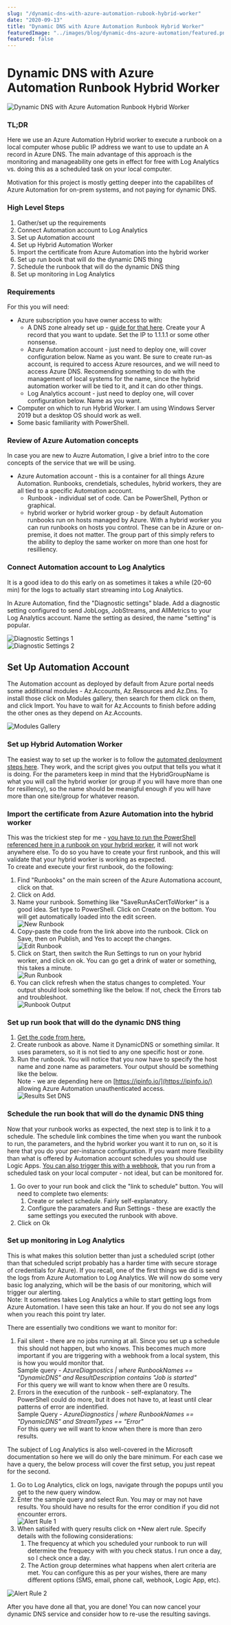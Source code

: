 ```yaml
---
slug: "/dynamic-dns-with-azure-automation-rubook-hybrid-worker"
date: "2020-09-13"
title: "Dynamic DNS with Azure Automation Runbook Hybrid Worker"
featuredImage: "../images/blog/dynamic-dns-azure-automation/featured.png"
featured: false
---
```


# Dynamic DNS with Azure Automation Runbook Hybrid Worker

![Dynamic DNS with Azure Automation Runbook Hybrid Worker](../images/blog/dynamic-dns-azure-automation/featured.png)

### TL;DR

Here we use an Azure Automation Hybrid worker to execute a runbook on a local computer whose public IP address we want to use to update an A record in Azure DNS. The main advantage of this approach is the monitoring and manageability one gets in effect for free with Log Analytics vs. doing this as a scheduled task on your local computer.

Motivation for this project is mostly getting deeper into the capabilites of Azure Automation for on-prem systems, and not paying for dynamic DNS.

### High Level Steps

1. Gather/set up the requirements
2. Connect Automation account to Log Analytics
3. Set up Automation account
4. Set up Hybrid Automation Worker
5. Import the certificate from Azure Automation into the hybrid worker
6. Set up run book that will do the dynamic DNS thing
7. Schedule the runbook that will do the dynamic DNS thing
8. Set up monitoring in Log Analytics

### Requirements

For this you will need:

- Azure subscription you have owner access to with:
  - A DNS zone already set up - [guide for that here](https://docs.microsoft.com/en-us/azure/dns/dns-delegate-domain-azure-dns). Create your A record that you want to update. Set the IP to 1.1.1.1 or some other nonsense.
  - Azure Automation account - just need to deploy one, will cover configuration below. Name as you want. Be sure to create run-as account, is required to access Azure resources, and we will need to access Azure DNS. Recomending something to do with the management of local systems for the name, since the hybrid automation worker will be tied to it, and it can do other things.
  - Log Analytics account - just need to deploy one, will cover configuration below. Name as you want.
- Computer on which to run Hybrid Worker. I am using Windows Server 2019 but a desktop OS should work as well.
- Some basic familiarity with PowerShell.

### Review of Azure Automation concepts

In case you are new to Auzre Automation, I give a brief intro to the core concepts of the service that we will be using.

- Azure Automation account - this is a container for all things Azure Automation. Runbooks, crendetials, schedules, hybrid workers, they are all tied to a specific Automation account.
  - Runbook - individual set of code. Can be PowerShell, Python or graphical.
  - hybrid worker or hybrid worker group - by default Automation runbooks run on hosts managed by Azure. With a hybrid worker you can run runbooks on hosts you control. These can be in Azure or on-premise, it does not matter. The group part of this simply refers to the ability to deploy the same worker on more than one host for resilliency.

### Connect Automation account to Log Analytics

It is a good idea to do this early on as sometimes it takes a while (20-60 min) for the logs to actually start streaming into Log Analytics.

In Azure Automation, find the "Diagnostic settings" blade. Add a diagnostic setting configured to send JobLogs, JobStreams, and AllMetrics to your Log Analytics account. Name the setting as desired, the name "setting" is popular.

![Diagnostic Settings 1](../images/blog/dynamic-dns-azure-automation/diag1.png)  
![Diagnostic Settings 2](../images/blog/dynamic-dns-azure-automation/diag-2.png)

## Set Up Automation Account

The Automation account as deployed by default from Azure portal needs some additional modules - Az.Accounts, Az.Resources and Az.Dns. To install those click on Modules gallery, then search for them click on them, and click Import. You have to wait for Az.Accounts to finish before adding the other ones as they depend on Az.Accounts.

![Modules Gallery](../images/blog/dynamic-dns-azure-automation/modulesgallery.png)

### Set up Hybrid Automation Worker

The easiest way to set up the worker is to follow the [automated deployment steps here](https://docs.microsoft.com/en-us/azure/automation/automation-windows-hrw-install#automated-deployment). They work, and the script gives you output that tells you what it is doing. For the parameters keep in mind that the HybridGroupName is what you will call the hybrid worker (or group if you will have more than one for resillency), so the name should be meanigful enough if you will have more than one site/group for whatever reason.

### Import the certificate from Azure Automation into the hybrid worker

This was the trickiest step for me - [you have to run the PowerShell referenced here in a runbook on your hybrid worker](https://docs.microsoft.com/en-us/azure/automation/automation-hrw-run-runbooks#runas-script), it will not work anywhere else. To do so you have to create your first runbook, and this will validate that your hybrid worker is working as expected.  
To create and execute your first runbook, do the following:

1. Find "Runbooks" on the main screen of the Azure Automationa account, click on that.
2. Click on Add.
3. Name your runbook. Something like "SaveRunAsCertToWorker" is a good idea. Set type to PowerShell. Click on Create on the bottom. You will get automatically loaded into the edit screen.  
   ![New Runbook](../images/blog/dynamic-dns-azure-automation/new-runbook.png)
4. Copy-paste the code from the link above into the runbook. Click on Save, then on Publish, and Yes to accept the changes.  
   ![Edit Runbook](../images/blog/dynamic-dns-azure-automation/editrunbook.png)
5. Click on Start, then switch the Run Settings to run on your hybrid worker, and click on ok. You can go get a drink of water or something, this takes a minute.  
   ![Run Runbook](../images/blog/dynamic-dns-azure-automation/run-runbook.png)
6. You can click refresh when the status changes to completed. Your output should look something like the below. If not, check the Errors tab and troubleshoot.  
   ![Runbook Output](../images/blog/dynamic-dns-azure-automation/runbookoutput.png)

### Set up run book that will do the dynamic DNS thing

1. [Get the code from here.](https://github.com/KonTheCat/AzureAutomationStuff/blob/master/DynamicDNS.ps1)
2. Create runbook as above. Name it DynamicDNS or something similar. It uses parameters, so it is not tied to any one specific host or zone.
3. Run the runbook. You will notice that you now have to specify the host name and zone name as parameters. Your output should be something like the below.  
   Note - we are depending here on [https://ipinfo.io/](https://ipinfo.io/) allowing Azure Automation unauthenticated access.  
   ![Results Set DNS](../images/blog/dynamic-dns-azure-automation/resultssetdns.png)

### Schedule the run book that will do the dynamic DNS thing

Now that your runbook works as expected, the next step is to link it to a schedule. The schedule link combines the time when you want the runbook to run, the parameters, and the hybrid worker you want it to run on, so it is here that you do your per-instance configuration. If you want more flexibility than what is offered by Automation account schedules you should use Logic Apps. [You can also trigger this with a webhook](https://docs.microsoft.com/en-us/azure/automation/automation-webhooks), that you run from a scheduled task on your local computer - not ideal, but can be monitored for.

1. Go over to your run book and click the "link to schedule" button. You will need to complete two elements:
   1. Create or select schedule. Fairly self-explanatory.
   2. Configure the paramaters and Run Settings - these are exactly the same settings you executed the runbook with above.
2. Click on Ok

### Set up monitoring in Log Analytics

This is what makes this solution better than just a scheduled script (other than that scheduled script probably has a harder time with secure storage of credentials for Azure). If you recall, one of the first things we did is send the logs from Azure Automation to Log Analytics. We will now do some very basic log analyzing, which will be the basis of our monitoring, which will trigger our alerting.  
Note: It sometimes takes Log Analytics a while to start getting logs from Azure Automation. I have seen this take an hour. If you do not see any logs when you reach this point try later.

There are essentially two conditions we want to monitor for:

1. Fail silent - there are no jobs running at all. Since you set up a schedule this should not happen, but who knows. This becomes much more important if you are triggering with a webhook from a local system, this is how you would monitor that.  
   Sample query - _AzureDiagnostics | where RunbookNames == "DynamicDNS" and ResultDescription contains "Job is started"_  
   For this query we will want to know when there are 0 results.
2. Errors in the execution of the runbook - self-explanatory. The PowerShell could do more, but it does not have to, at least until clear patterns of error are indentified.  
   Sample Query - _AzureDiagnostics | where RunbookNames == "DynamicDNS" and StreamTypes == "Error"_  
   For this query we will want to know when there is more than zero results.

The subject of Log Analytics is also well-covered in the Microsoft documentation so here we will do only the bare minimum. For each case we have a query, the below process will cover the first setup, you just repeat for the second.

1. Go to Log Analytics, click on logs, navigate through the popups until you get to the new query window.
2. Enter the sample query and select Run. You may or may not have results. You should have no results for the error condition if you did not encounter errors.  
   ![Alert Rule 1](../images/blog/dynamic-dns-azure-automation/alert-rule-1.png)
3. When satisifed with query results click on +New alert rule. Specify details with the following considerations:
   1. The frequency at which you scheduled your runbook to run will determine the frequecy with with you check status. I run once a day, so I check once a day.
   2. The Action group determines what happens when alert criteria are met. You can configure this as per your wishes, there are many different options (SMS, email, phone call, webhook, Logic App, etc).

![Alert Rule 2](../images/blog/dynamic-dns-azure-automation/alert-rule-2.png)

After you have done all that, you are done! You can now cancel your dynamic DNS service and consider how to re-use the resulting savings.
